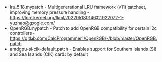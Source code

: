 - lru_5.18.mypatch - Multigenerational LRU framework (v11) patchset, improving memory pressure handling - https://lore.kernel.org/lkml/20220518014632.922072-1-yuzhao@google.com/
- OpenRGB.mypatch - Patch to add OpenRGB compatibility for certain i2c controllers - https://gitlab.com/CalcProgrammer1/OpenRGB/-/blob/master/OpenRGB.patch
- amdgpu-si-cik-default.patch - Enables support for Southern Islands (SI) and Sea Islands (CIK) cards by default

